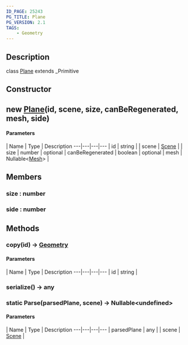 ```yaml
---
ID_PAGE: 25243
PG_TITLE: Plane
PG_VERSION: 2.1
TAGS:
    - Geometry
---
```

## Description

class [Plane](/classes/3.1/Plane) extends _Primitive



## Constructor

## new [Plane](/classes/3.1/Plane)(id, scene, size, canBeRegenerated, mesh, side)



#### Parameters
 | Name | Type | Description
---|---|---|---
 | id | string | 
 | scene | [Scene](/classes/3.1/Scene) | 
 | size | number | 
optional | canBeRegenerated | boolean | 
optional | mesh | Nullable&lt;[Mesh](/classes/3.1/Mesh)&gt; | 
## Members

### size : number


### side : number


## Methods

### copy(id) &rarr; [Geometry](/classes/3.1/Geometry)



#### Parameters
 | Name | Type | Description
---|---|---|---
 | id | string | 

### serialize() &rarr; any


### static Parse(parsedPlane, scene) &rarr; Nullable&lt;undefined&gt;



#### Parameters
 | Name | Type | Description
---|---|---|---
 | parsedPlane | any | 
 | scene | [Scene](/classes/3.1/Scene) | 
